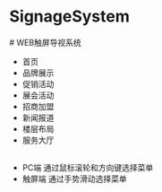# SignageSystem
# WEB触屏导视系统
* 首页
* 品牌展示
* 促销活动
* 展会活动
* 招商加盟
* 新闻报道
* 楼层布局
* 服务大厅

##

* PC端 通过鼠标滚轮和方向键选择菜单
* 触屏端 通过手势滑动选择菜单